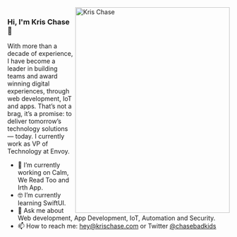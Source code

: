 <img align="right" src="https://krischase.com/static/g_website.203-ec5a2f86ef268c00e49ffdfdcaa5f8f2.jpg" alt="Kris Chase" width=350px height=465px/>


### Hi, I'm Kris Chase 👋

With more than a decade of experience, I have become a leader in building teams and award winning digital experiences, through web development, IoT and apps. That’s not a brag, it’s a promise: to deliver tomorrow’s technology solutions — today. I currently work as VP of Technology at Envoy. 

- 📱  I’m currently working on Calm, We Read Too and Irth App.
- 🤓 I’m currently learning SwiftUI.
- 💬  Ask me about Web development, App Development, IoT, Automation and Security.
- 📫  How to reach me: hey@krischase.com or Twitter [@chasebadkids](twitter.com/chasebadkids)

